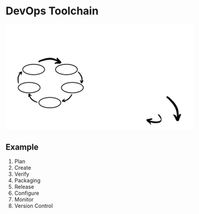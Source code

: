 # DevOps Toolchain

![SDLC](SDLC%20DevOps%20Toolchain.jpg)

## Example

1. Plan
2. Create
3. Verify
4. Packaging
5. Release
6. Configure
7. Monitor
8. Version Control
